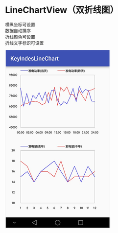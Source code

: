 # LineChartView（双折线图）  
横纵坐标可设置  
数据自动排序  
折线颜色可设置  
折线文字标识可设置  

![Image text](https://github.com/AndroidCloud/LineChartView/blob/master/DemoImg/8ec337002db48ca2ff4e4622e948993.png)
